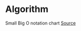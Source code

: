 # Algorithm

Small Big O notation chart
[Source](https://twitter.com/kamranahmedse/status/1235708842610212864)
